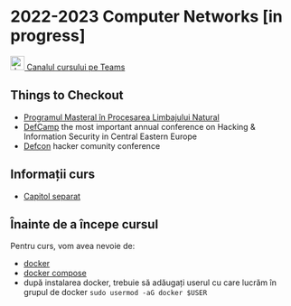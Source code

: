 # 2022-2023 Computer Networks [in progress]


<a href="https://teams.microsoft.com/l/team/19%3awA2tGLn96SH2G_cNGKwPe8orFahlzuCYOLqhL30Uvao1%40thread.tacv2/conversations?groupId=e5a51008-8327-4111-89e8-0a128bfbd7ea&tenantId=08a1a72f-fecd-4dae-8cec-471a2fb7c2f1">
<img src="https://upload.wikimedia.org/wikipedia/commons/c/c9/Microsoft_Office_Teams_%282018%E2%80%93present%29.svg" alt="drawing" width="25"/>
Canalul cursului pe Teams
</a>




## Things to Checkout
- [Programul Masteral în Procesarea Limbajului Natural](https://nlp.unibuc.ro/master)
- [DefCamp](https://def.camp/) the most important annual conference on Hacking & Information Security in Central Eastern Europe
- [Defcon](https://www.defcon.org/) hacker comunity conference

## Informații curs
- [Capitol separat](https://github.com/senisioi/computer-networks/blob/2021/curs/README.md)

## Înainte de a începe cursul
Pentru curs, vom avea nevoie de:
- [docker](https://docs.docker.com/install/linux/docker-ce/ubuntu/)
- [docker compose](https://docs.docker.com/compose/install/linux/)
- după instalarea docker, trebuie să adăugați userul cu care lucrăm în grupul de docker `sudo usermod -aG docker $USER`


